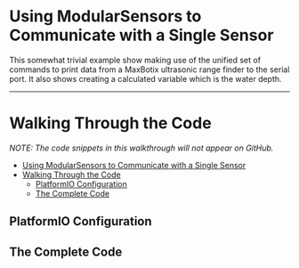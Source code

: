 [//]: # ( @page example_single_sensor Single %Sensor Example )
# Using ModularSensors to Communicate with a Single Sensor

This somewhat trivial example show making use of the unified set of commands to print data from a MaxBotix ultrasonic range finder to the serial port.
It also shows creating a calculated variable which is the water depth.

_______

[//]: # ( @section example_single_sensor_walk Walking Through the Code )
# Walking Through the Code

_NOTE:  The code snippets in this walkthrough will not appear on GitHub._

[//]: # ( @tableofcontents )

[//]: # ( Start GitHub Only )
- [Using ModularSensors to Communicate with a Single Sensor](#using-modularsensors-to-communicate-with-a-single-sensor)
- [Walking Through the Code](#walking-through-the-code)
  - [PlatformIO Configuration](#platformio-configuration)
  - [The Complete Code](#the-complete-code)

[//]: # ( End GitHub Only )


[//]: # ( @section example_single_sensor_pio PlatformIO Configuration )
## PlatformIO Configuration

[//]: # ( @include{lineno} single_sensor/platformio.ini )

[//]: # ( @section example_single_sensor_code The Complete Code )
## The Complete Code
